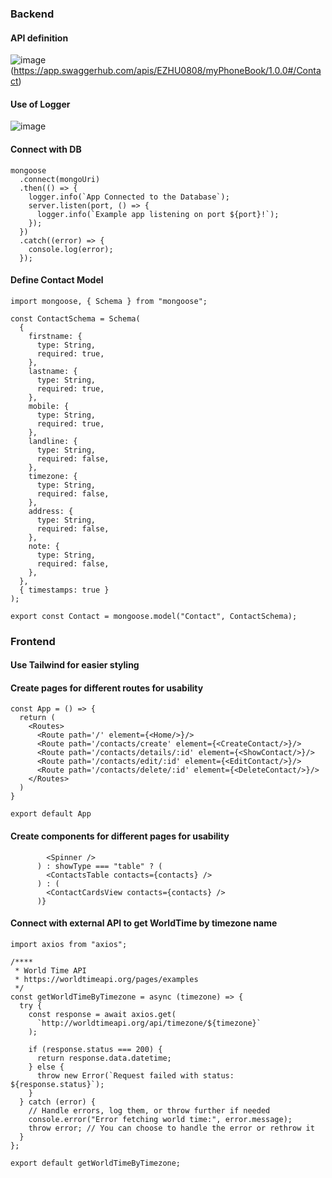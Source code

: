 
### Backend

#### API definition
![image](https://github.com/elly-zhu/CS548Repo/assets/22209839/5840fe34-3dc5-4e45-bff0-962a27d2226d)
(https://app.swaggerhub.com/apis/EZHU0808/myPhoneBook/1.0.0#/Contact)

#### Use of Logger
![image](https://github.com/elly-zhu/CS548Repo/assets/22209839/d36998e0-9f96-4b44-9745-50578d3d24ef)

#### Connect with DB
```
mongoose
  .connect(mongoUri)
  .then(() => {
    logger.info(`App Connected to the Database`);
    server.listen(port, () => {
      logger.info(`Example app listening on port ${port}!`);
    });
  })
  .catch((error) => {
    console.log(error);
  });
````
#### Define Contact Model
```
import mongoose, { Schema } from "mongoose";

const ContactSchema = Schema(
  {
    firstname: {
      type: String,
      required: true,
    },
    lastname: {
      type: String,
      required: true,
    },
    mobile: {
      type: String,
      required: true,
    },
    landline: {
      type: String,
      required: false,
    },
    timezone: {
      type: String,
      required: false,
    },
    address: {
      type: String,
      required: false,
    },
    note: {
      type: String,
      required: false,
    },
  },
  { timestamps: true }
);

export const Contact = mongoose.model("Contact", ContactSchema);
```

### Frontend
#### Use Tailwind for easier styling
#### Create pages for different routes for usability
```
const App = () => {
  return (
    <Routes>
      <Route path='/' element={<Home/>}/>
      <Route path='/contacts/create' element={<CreateContact/>}/>
      <Route path='/contacts/details/:id' element={<ShowContact/>}/>
      <Route path='/contacts/edit/:id' element={<EditContact/>}/>
      <Route path='/contacts/delete/:id' element={<DeleteContact/>}/>
    </Routes>
  )
}

export default App
```
#### Create components for different pages for usability
```
        <Spinner />
      ) : showType === "table" ? (
        <ContactsTable contacts={contacts} />
      ) : (
        <ContactCardsView contacts={contacts} />
      )}
```
#### Connect with external API to get WorldTime by timezone name
```
import axios from "axios";

/****
 * World Time API
 * https://worldtimeapi.org/pages/examples
 */
const getWorldTimeByTimezone = async (timezone) => {
  try {
    const response = await axios.get(
      `http://worldtimeapi.org/api/timezone/${timezone}`
    );

    if (response.status === 200) {
      return response.data.datetime;
    } else {
      throw new Error(`Request failed with status: ${response.status}`);
    }
  } catch (error) {
    // Handle errors, log them, or throw further if needed
    console.error("Error fetching world time:", error.message);
    throw error; // You can choose to handle the error or rethrow it
  }
};

export default getWorldTimeByTimezone;
```
